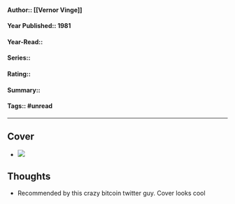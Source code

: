 #### Author:: [[Vernor Vinge]]
#### Year Published:: 1981
#### Year-Read::
#### Series::
#### Rating::
#### Summary::
#### Tags:: #unread

---
## Cover
- ![](https://images-na.ssl-images-amazon.com/images/S/compressed.photo.goodreads.com/books/1224820322i/1280983.jpg)

## Thoughts
- Recommended by this crazy bitcoin twitter guy. Cover looks cool